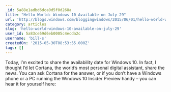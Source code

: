 ```yaml
---
_id: 5a88e1adbd6dca0d5f0d268a
title: "Hello World: Windows 10 Available on July 29"
url: 'http://blogs.windows.com/bloggingwindows/2015/06/01/hello-world-windows-10-available-on-july-29/'
category: articles
slug: 'hello-world-windows-10-available-on-july-29'
user_id: 5a83ce59d6eb0005c4ecda2c
username: 'bill-s'
createdOn: '2015-05-30T08:53:55.000Z'
tags: []
---
```


Today, I’m excited to share the availability date for Windows 10. In fact, I thought I’d let Cortana, the world’s most personal digital assistant, share the news. You can ask Cortana for the answer, or if you don’t have a Windows phone or a PC running the Windows 10 Insider Preview handy – you can hear it for yourself here:
